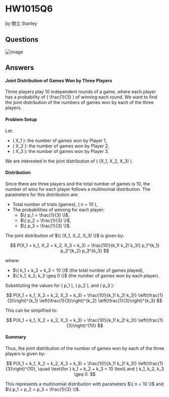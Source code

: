 # HW1015Q6
by 關立 Stanley
## Questions 
![image](https://github.com/user-attachments/assets/90d48a5d-91ff-4f41-afdd-f3621c1783db)
## Answers
#### Joint Distribution of Games Won by Three Players

Three players play 10 independent rounds of a game, where each player has a probability of \( \frac{1}{3} \) of winning each round. We want to find the joint distribution of the numbers of games won by each of the three players.

#### Problem Setup

Let:
- \( X_1 \): the number of games won by Player 1,
- \( X_2 \): the number of games won by Player 2,
- \( X_3 \): the number of games won by Player 3.

We are interested in the joint distribution of \( (X_1, X_2, X_3) \).

#### Distribution

Since there are three players and the total number of games is 10, the number of wins for each player follows a multinomial distribution. The parameters for this distribution are:
- Total number of trials (games), \( n = 10 \),
- The probabilities of winning for each player: 
  - $\( p_1 = \frac{1}{3} \)$,
  - $\( p_2 = \frac{1}{3} \)$,
  - $\( p_3 = \frac{1}{3} \)$.

The joint distribution of $\( (X_1, X_2, X_3) \)$ is given by:

$$
P(X_1 = k_1, X_2 = k_2, X_3 = k_3) = \frac{10!}{k_1! k_2! k_3!} p_1^{k_1} p_2^{k_2} p_3^{k_3}
$$

where:
- $\( k_1 + k_2 + k_3 = 10 \)$ (the total number of games played),
- $\( k_1, k_2, k_3 \geq 0 \)$ (the number of games won by each player).

Substituting the values for \( p_1 \), \( p_2 \), and \( p_3 \):

$$
P(X_1 = k_1, X_2 = k_2, X_3 = k_3) = \frac{10!}{k_1! k_2! k_3!} \left(\frac{1}{3}\right)^{k_1} \left(\frac{1}{3}\right)^{k_2} \left(\frac{1}{3}\right)^{k_3}
$$

This can be simplified to:

$$
P(X_1 = k_1, X_2 = k_2, X_3 = k_3) = \frac{10!}{k_1! k_2! k_3!} \left(\frac{1}{3}\right)^{10}
$$

#### Summary

Thus, the joint distribution of the number of games won by each of the three players is given by:

$$
P(X_1 = k_1, X_2 = k_2, X_3 = k_3) = \frac{10!}{k_1! k_2! k_3!} \left(\frac{1}{3}\right)^{10}, \quad \text{for } k_1 + k_2 + k_3 = 10 \text{ and } k_1, k_2, k_3 \geq 0.
$$

This represents a multinomial distribution with parameters $\( n = 10 \)$ and $\( p_1 = p_2 = p_3 = \frac{1}{3} \)$.
